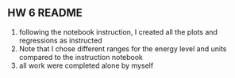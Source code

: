 ## HW 6 README

1. following the notebook instruction, I created all the plots and regressions as instructed
2. Note that I chose different ranges for the energy level and units compared to the instruction notebook
3. all work were completed alone by myself
